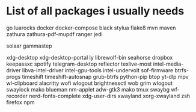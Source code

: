 # List of all packages i usually needs

go luarocks docker docker-compose black stylua flake8
 mvn
 maven
zathura
zathura-pdf-mupdf
ranger
 jedi

solaar
gammastep

xdg-desktop
xdg-desktop-portal
ly
librewolf-bin
seahorse dropbox keepassxc spotify telegram-desktop reflector texlive-most
intel-media-driver libva-intel-driver intel-gpu-tools intel-undervolt sof-firmware
btrfs-progs timeshift timeshift-autosnap grub-btrfs
python-pip btop yt-dlp mpv wl-clipboard
alacritty
wofi
wlogout
brightnessctl
 wob
grim wlogout
swaylock
mako blueman nm-applet
adw-gtk3
 mako
tmux
swaybg
wf-recorder
nerd-fonts-complete
xdg-user-dirs
xwayland
xorg-xwayland
zsh firefox
npm
